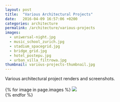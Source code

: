 ```yaml
---
layout: post
title:  "Various Architectural Projects"
date:   2016-04-09 16:57:06 +0200
categories: architecture
permalink: /architecture/various-projects
images:
  - uniwersal-night.jpg
  - music_school_zurich.jpg
  - stadium_spacegrid.jpg
  - bridge_grid.jpg
  - hotel_postepu.jpg
  - urban_villa_filtrowa.jpg
thumbnail: various-projects-thumbnail.jpg
---
```

Various architectural project renders and screenshots.
<br />
<br />
{% for image in page.images %}
  <img rel="nofollow" class="image-full" src="/assets/architecture/various-projects/{{ image }}"/>
  <br />
{% endfor %}
